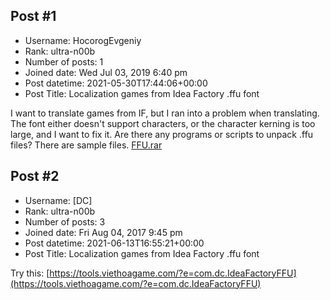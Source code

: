 ## Post #1
- Username: HocorogEvgeniy
- Rank: ultra-n00b
- Number of posts: 1
- Joined date: Wed Jul 03, 2019 6:40 pm
- Post datetime: 2021-05-30T17:44:06+00:00
- Post Title: Localization games from Idea Factory .ffu font

I want to translate games from IF, but I ran into a problem when translating. The font either doesn't support characters, or the character kerning is too large, and I want to fix it.
Are there any programs or scripts to unpack .ffu files?
There are sample files.
[FFU.rar](https://xentaxbackup.github.io/file/20232_FFU.rar)
## Post #2
- Username: [DC]
- Rank: ultra-n00b
- Number of posts: 3
- Joined date: Fri Aug 04, 2017 9:45 pm
- Post datetime: 2021-06-13T16:55:21+00:00
- Post Title: Localization games from Idea Factory .ffu font

Try this: [https://tools.viethoagame.com/?e=com.dc.IdeaFactoryFFU](https://tools.viethoagame.com/?e=com.dc.IdeaFactoryFFU)
